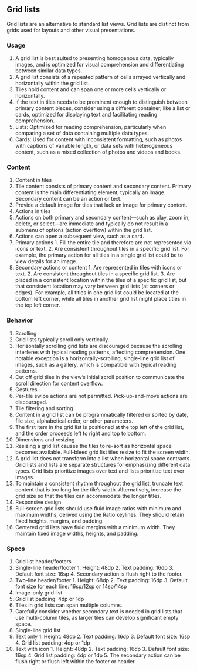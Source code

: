 ## Grid lists
Grid lists are an alternative to standard list views. Grid lists are distinct from grids used for layouts and other visual presentations.

### Usage
1. A grid list is best suited to presenting homogenous data, typically images, and is optimized for visual comprehension and differentiating between similar data types.
2. A grid list consists of a repeated pattern of cells arrayed vertically and horizontally within the grid list.
3. Tiles hold content and can span one or more cells vertically or horizontally.
4. If the text in tiles needs to be prominent enough to distinguish between primary content pieces, consider using a different container, like a list or cards, optimized for displaying text and facilitating reading comprehension.
5. Lists: Optimized for reading comprehension, particularly when comparing a set of data containing multiple data types.
6. Cards: Used for content with inconsistent formatting, such as photos with captions of variable length, or data sets with heterogeneous content, such as a mixed collection of photos and videos and books.

### Content
1. Content in tiles
  1. Tile content consists of primary content and secondary content. Primary content is the main differentiating element, typically an image. Secondary content can be an action or text.
  2. Provide a default image for tiles that lack an image for primary content.
2. Actions in tiles
  1. Actions on both primary and secondary content—such as play, zoom in, delete, or select—are immediate and typically do not result in a submenu of options (action overflow) within the grid list.
  2. Actions can open a subsequent view, such as a card.
  3. Primary actions
    1. Fill the entire tile and therefore are not represented via icons or text.
    2. Are consistent throughout tiles in a specific grid list. For example, the primary action for all tiles in a single grid list could be to view details for an image.
  4. Secondary actions or content
    1. Are represented in tiles with icons or text.
    2. Are consistent throughout tiles in a specific grid list.
    3. Are placed in a consistent location within the tiles of a specific grid list, but that consistent location may vary between grid lists (at corners or edges). For example, all titles in one grid list could be located at the bottom left corner, while all tiles in another grid list might place titles in the top left corner.

### Behavior
1. Scrolling
  1. Grid lists typically scroll only vertically.
  2. Horizontally scrolling grid lists are discouraged because the scrolling interferes with typical reading patterns, affecting comprehension. One notable exception is a horizontally-scrolling, single-line grid list of images, such as a gallery, which is compatible with typical reading patterns.
  3. Cut off grid tiles in the view’s initial scroll position to communicate the scroll direction for content overflow.
2. Gestures
  1. Per-tile swipe actions are not permitted. Pick-up-and-move actions are discouraged.
3. Tile filtering and sorting
  1. Content in a grid list can be programmatically filtered or sorted by date, file size, alphabetical order, or other parameters.
  2. The first item in the grid list is positioned at the top left of the grid list, and the order proceeds left to right and top to bottom.
4. Dimensions and resizing
  1. Resizing a grid list causes the tiles to re-sort as horizontal space becomes available. Full-bleed grid list tiles resize to fit the screen width.
  2. A grid list does not transform into a list when horizontal space contracts. Grid lists and lists are separate structures for emphasizing different data types. Grid lists prioritize images over text and lists prioritize text over images.
  3. To maintain a consistent rhythm throughout the grid list, truncate text content that is too long for the tile’s width. Alternatively, increase the grid size so that the tiles can accommodate the longer titles.
5. Responsive design
  1. Full-screen grid lists should use fluid image ratios with minimum and maximum widths, derived using the Ratio keylines. They should retain fixed heights, margins, and padding.
  2. Centered grid lists have fluid margins with a minimum width. They maintain fixed image widths, heights, and padding.
  
### Specs
1. Grid list header/footers
  1. Single-line header/footer
    1. Height: 48dp
    2. Text padding: 16dp
    3. Default font size: 16sp
    4. Secondary action is flush right to the footer.
  2. Two-line header/footer
    1. Height: 68dp
    2. Text padding: 16dp
    3. Default font size for each line: 16sp/12sp or 14sp/14sp
2. Image-only grid list
  1. Grid list padding: 4dp or 1dp
  2. Tiles in grid lists can span multiple columns.
  3. Carefully consider whether secondary text is needed in grid lists that use multi-column tiles, as larger tiles can develop significant empty space.
3. Single-line grid list
  1. Text only
    1. Height: 48dp
    2. Text padding: 16dp
    3. Default font size: 16sp
    4. Grid list padding: 4dp or 1dp
  2. Text with icon
    1. Height: 48dp
    2. Text padding: 16dp
    3. Default font size: 16sp
    4. Grid list padding: 4dp or 1dp
    5. The secondary action can be flush right or flush left within the footer or header.
